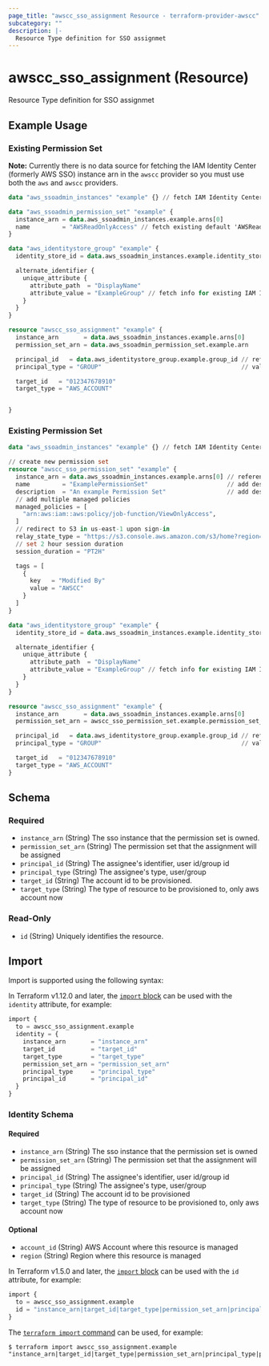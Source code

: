 ```yaml
---
page_title: "awscc_sso_assignment Resource - terraform-provider-awscc"
subcategory: ""
description: |-
  Resource Type definition for SSO assignmet
---
```


# awscc_sso_assignment (Resource)

Resource Type definition for SSO assignmet

## Example Usage

### Existing Permission Set
**Note:** Currently there is no data source for fetching the IAM Identity Center (formerly AWS SSO) instance arn in the `awscc` provider so you must use both the `aws` and `awscc` providers.
```terraform
data "aws_ssoadmin_instances" "example" {} // fetch IAM Identity Center instance arn

data "aws_ssoadmin_permission_set" "example" {
  instance_arn = data.aws_ssoadmin_instances.example.arns[0]
  name         = "AWSReadOnlyAccess" // fetch existing default 'AWSReadOnlyAccess' permission set
}

data "aws_identitystore_group" "example" {
  identity_store_id = data.aws_ssoadmin_instances.example.identity_store_ids[0]

  alternate_identifier {
    unique_attribute {
      attribute_path  = "DisplayName"
      attribute_value = "ExampleGroup" // fetch info for existing IAM IDC group with DisplayName of 'ExampleGroup'
    }
  }
}

resource "awscc_sso_assignment" "example" {
  instance_arn       = data.aws_ssoadmin_instances.example.arns[0]
  permission_set_arn = data.aws_ssoadmin_permission_set.example.arn

  principal_id   = data.aws_identitystore_group.example.group_id // reference group id that was fetched by the data source
  principal_type = "GROUP"                                       // valid values are 'USER' or 'GROUP'

  target_id   = "012347678910"
  target_type = "AWS_ACCOUNT"


}
```

### Existing Permission Set
```terraform
data "aws_ssoadmin_instances" "example" {} // fetch IAM Identity Center instance arn

// create new permission set
resource "awscc_sso_permission_set" "example" {
  instance_arn = data.aws_ssoadmin_instances.example.arns[0] // reference existing IAM IDC instance by arn
  name         = "ExamplePermissionSet"                      // add desired name for permission set
  description  = "An example Permission Set"                 // add desired description for permission set
  // add multiple managed policies
  managed_policies = [
    "arn:aws:iam::aws:policy/job-function/ViewOnlyAccess",
  ]
  // redirect to S3 in us-east-1 upon sign-in
  relay_state_type = "https://s3.console.aws.amazon.com/s3/home?region=us-east-1#"
  // set 2 hour session duration
  session_duration = "PT2H"

  tags = [
    {
      key   = "Modified By"
      value = "AWSCC"
    }
  ]
}

data "aws_identitystore_group" "example" {
  identity_store_id = data.aws_ssoadmin_instances.example.identity_store_ids[0]

  alternate_identifier {
    unique_attribute {
      attribute_path  = "DisplayName"
      attribute_value = "ExampleGroup" // fetch info for existing IAM IDC group with DisplayName of 'ExampleGroup'
    }
  }
}

resource "awscc_sso_assignment" "example" {
  instance_arn       = data.aws_ssoadmin_instances.example.arns[0]
  permission_set_arn = awscc_sso_permission_set.example.permission_set_arn

  principal_id   = data.aws_identitystore_group.example.group_id // reference group id that was fetched by the data source
  principal_type = "GROUP"                                       // valid values are 'USER' or 'GROUP'

  target_id   = "012347678910"
  target_type = "AWS_ACCOUNT"
}
```

<!-- schema generated by tfplugindocs -->
## Schema

### Required

- `instance_arn` (String) The sso instance that the permission set is owned.
- `permission_set_arn` (String) The permission set that the assignment will be assigned
- `principal_id` (String) The assignee's identifier, user id/group id
- `principal_type` (String) The assignee's type, user/group
- `target_id` (String) The account id to be provisioned.
- `target_type` (String) The type of resource to be provisioned to, only aws account now

### Read-Only

- `id` (String) Uniquely identifies the resource.

## Import

Import is supported using the following syntax:

In Terraform v1.12.0 and later, the [`import` block](https://developer.hashicorp.com/terraform/language/import) can be used with the `identity` attribute, for example:

```terraform
import {
  to = awscc_sso_assignment.example
  identity = {
    instance_arn       = "instance_arn"
    target_id          = "target_id"
    target_type        = "target_type"
    permission_set_arn = "permission_set_arn"
    principal_type     = "principal_type"
    principal_id       = "principal_id"
  }
}
```

<!-- schema generated by tfplugindocs -->
### Identity Schema

#### Required

- `instance_arn` (String) The sso instance that the permission set is owned
- `permission_set_arn` (String) The permission set that the assignment will be assigned
- `principal_id` (String) The assignee's identifier, user id/group id
- `principal_type` (String) The assignee's type, user/group
- `target_id` (String) The account id to be provisioned
- `target_type` (String) The type of resource to be provisioned to, only aws account now

#### Optional

- `account_id` (String) AWS Account where this resource is managed
- `region` (String) Region where this resource is managed

In Terraform v1.5.0 and later, the [`import` block](https://developer.hashicorp.com/terraform/language/import) can be used with the `id` attribute, for example:

```terraform
import {
  to = awscc_sso_assignment.example
  id = "instance_arn|target_id|target_type|permission_set_arn|principal_type|principal_id"
}
```

The [`terraform import` command](https://developer.hashicorp.com/terraform/cli/commands/import) can be used, for example:

```shell
$ terraform import awscc_sso_assignment.example "instance_arn|target_id|target_type|permission_set_arn|principal_type|principal_id"
```

